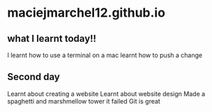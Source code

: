 # maciejmarchel12.github.io
## what I learnt today!!
I learnt how to use a terminal on a mac
learnt how to push a change
## Second day
Learnt about creating a website
Learnt about website design
Made a spaghetti and marshmellow tower it failed
Git is great